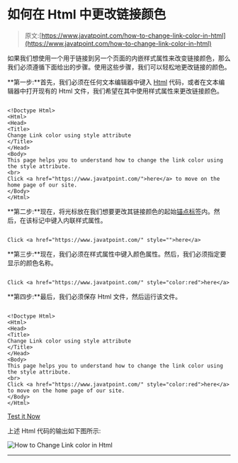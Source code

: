 # 如何在 Html 中更改链接颜色

> 原文:[https://www.javatpoint.com/how-to-change-link-color-in-html](https://www.javatpoint.com/how-to-change-link-color-in-html)

如果我们想使用一个用于链接到另一个页面的内嵌样式属性来改变链接颜色，那么我们必须遵循下面给出的步骤。使用这些步骤，我们可以轻松地更改链接的颜色。

**第一步:**首先，我们必须在任何文本编辑器中键入 [Html](https://www.javatpoint.com/html-tutorial) 代码，或者在文本编辑器中打开现有的 Html 文件，我们希望在其中使用样式属性来更改链接颜色。

```

<!Doctype Html>
<Html>   
<Head>    
<Title>   
Change Link color using style attribute
</Title>
</Head>
<Body> 
This page helps you to understand how to change the link color using the style attribute.
<br>
Click <a href="https://www.javatpoint.com/">here</a> to move on the home page of our site. 
</Body>
</Html>

```

**第二步:**现在，将光标放在我们想要更改其链接颜色的起始[锚点标签](https://www.javatpoint.com/html-anchor)内。然后，在该标记中键入内联样式属性。

```

Click <a href="https://www.javatpoint.com/" style="">here</a>

```

**第三步:**现在，我们必须在样式属性中键入颜色属性。然后，我们必须指定要显示的颜色名称。

```

Click <a href="https://www.javatpoint.com/" style="color:red">here</a>

```

**第四步:**最后，我们必须保存 Html 文件，然后运行该文件。

```

<!Doctype Html>
<Html>   
<Head>    
<Title>   
Change Link color using style attribute
</Title>
</Head>
<Body> 
This page helps you to understand how to change the link color using the style attribute.
<br>
Click <a href="https://www.javatpoint.com/" style="color:red">here</a> to move on the home page of our site. 
</Body>
</Html>

```

[Test it Now](https://www.javatpoint.com/oprweb/test.jsp?filename=How-to-Change-Link-color-in-Html-1)

上述 Html 代码的输出如下图所示:

![How to Change Link color in Html](../Images/a964c958ec3b03a147b71c33e9775504.png)

* * *
